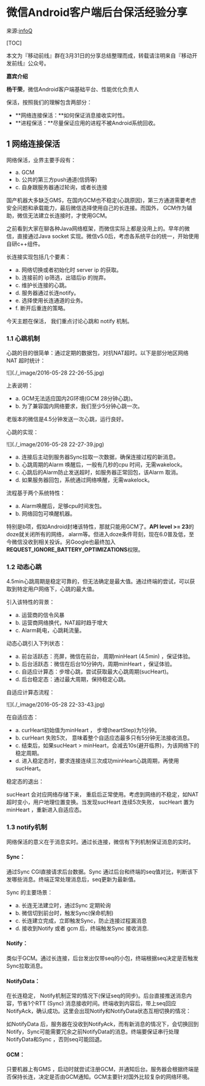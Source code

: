 # 微信Android客户端后台保活经验分享

来源:[infoQ](http://www.infoq.com/cn/articles/wechat-android-background-keep-alive)

[TOC]

本文为『移动前线』群在3月31日的分享总结整理而成，转载请注明来自『移动开发前线』公众号。

**嘉宾介绍**

**杨干荣**，微信Android客户端基础平台、性能优化负责人

保活，按照我们的理解包含两部分：

* **网络连接保活：**如何保证消息接收实时性。
* **进程保活：**尽量保证应用的进程不被Android系统回收。

## 1  网络连接保活

网络保活，业界主要手段有：

* a. GCM
* b. 公共的第三方push通道(信鸽等)
* c. 自身跟服务器通过轮询，或者长连接

国产机器大多缺乏GMS，在国内GCM也不稳定(心跳原因)，第三方通道需要考虑安全问题和承载能力，最后微信选择使用自己的长连接。而国外， GCM作为辅助，微信无法建立长连接时，才使用GCM。

之前看到大家在聊各种Java网络框架，而微信实际上都是没用上的。早年的微信，直接通过Java socket 实现。微信v5.0后，考虑各系统平台的统一，开始使用自研c++组件。

长连接实现包括几个要素：

* a. 网络切换或者初始化时 server ip 的获取。
* b. 连接前的 ip筛选，出错后ip 的抛弃。
* c. 维护长连接的心跳。
* d. 服务器通过长连notify。
* e. 选择使用长连通道的业务。
* f. 断开后重连的策略。

今天主题在保活，  我们重点讨论心跳和 notify 机制。

### 1.1 心跳机制

心跳的目的很简单：通过定期的数据包，对抗NAT超时。以下是部分地区网络NAT 超时统计：

![](./_image/2016-05-28 22-26-55.jpg)

上表说明：

* a. GCM无法适应国内2G环境(GCM 28分钟心跳)。
* b. 为了兼容国内网络要求，我们至少5分钟心跳一次。

老版本的微信是4.5分钟发送一次心跳，运行良好。

心跳的实现：

![](./_image/2016-05-28 22-27-39.jpg)

* a. 连接后主动到服务器Sync拉取一次数据，确保连接过程的新消息。
* b. 心跳周期的Alarm 唤醒后，一般有几秒的cpu 时间，无需wakelock。
* c. 心跳后的Alarm防止发送超时，如服务器正常回包，该Alarm 取消。
* d. 如果服务器回包，系统通过网络唤醒，无需wakelock。

流程基于两个系统特性：

* a. Alarm唤醒后，足够cpu时间发包。
* b. 网络回包可唤醒机器。

特别是b项，假如Android封堵该特性，那就只能用GCM了。**API level >= 23**的doze就关闭所有的网络， alarm等。但进入doze条件苛刻，现在6.0普及低，至今微信没收到相关投诉。另Google也最终加入**REQUEST_IGNORE_BATTERY_OPTIMIZATIONS**权限。

### 1.2 动态心跳

4.5min心跳周期是稳定可靠的，但无法确定是最大值。通过终端的尝试，可以获取到特定用户网络下，心跳的最大值。

引入该特性的背景：

* a. 运营商的信令风暴
* b. 运营商网络换代，NAT超时趋于增大
* c. Alarm耗电，心跳耗流量。

动态心跳引入下列状态：

* a. 前台活跃态：亮屏，微信在前台，  周期minHeart (4.5min) ，保证体验。
* b. 后台活跃态：微信在后台10分钟内，周期minHeart ，保证体验。
* c. 自适应计算态：步增心跳，尝试获取最大心跳周期(sucHeart)。
* d. 后台稳定态：通过最大周期，保持稳定心跳。

自适应计算态流程：


![](./_image/2016-05-28 22-33-43.jpg)

在自适应态：

* a. curHeart初始值为minHeart ， 步增(heartStep)为1分钟。
* b. curHeart 失败5次， 意味着整个自适应态最多只有5分钟无法接收消息。
* c. 结束后，如果sucHeart > minHeart，会减去10s(避开临界)，为该网络下的稳定周期。
* d. 进入稳定态时，要求连接连续三次成功minHeart心跳周期，再使用sucHeart。

稳定态的退出：

sucHeart 会对应网络存储下来， 重启后正常使用。考虑到网络的不稳定，如NAT超时变小，用户地理位置变换。当发现sucHeart 连续5次失败， sucHeart 置为minHeart ，重新进入自适应态。

### 1.3 notify机制

网络保活的意义在于消息实时。通过长连接，微信有下列机制保证消息的实时。

#### Sync：

通过Sync CGI直接请求后台数据。Sync 通过后台和终端的seq值对比，判断该下发哪些消息。终端正常处理消息后，seq更新为最新值。

Sync 的主要场景：

* a. 长连无法建立时，通过Sync 定期轮询
* b. 微信切到前台时，触发Sync(保命机制)
* c. 长连建立完成，立即触发Sync，防止连接过程漏消息
* d. 接收到Notify 或者 gcm 后，终端触发Sync 接收消息.

#### Notify：

类似于GCM。通过长连接，后台发出仅带seq的小包，终端根据seq决定是否触发Sync拉取消息。

#### NotifyData：

在长连稳定， Notify机制正常的情况下(保证seq的同步)。后台直接推送消息内容，节省1个RTT (Sync) 消息接收时间。终端收到内容后，带上seq回应NotifyAck，确认成功。这里会出现Notify和NotifyData状态互相切换的情况：

如NotifyData 后，服务器在没收到NotifyAck，而有新消息的情况下，会切换回到Notify，Sync可能需要冗余之前NotifyData的消息。终端要保证串行处理NotifyData和Sync ，否则seq可能回退。

#### GCM：

只要机器上有GMS ，启动时就尝试注册GCM，并通知后台。服务器会根据终端是否保持长连，决定是否由GCM通知。GCM主要针对国外比较复杂的网络环境。

